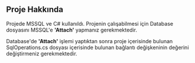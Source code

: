 ## Proje Hakkında

Projede MSSQL ve C# kullanıldı. Projenin çalışabilmesi için Database dosyasını MSSQL'e <b>'Attach'</b> yapmanız gerekmektedir.

Database'de <b>'Attach'</b> işlemi yaptıktan sonra proje içerisinde bulunan SqlOperations.cs dosyası içerisinde bulunan bağlantı değişkeninin değerini değiştirmeniz gerekmektedir.
